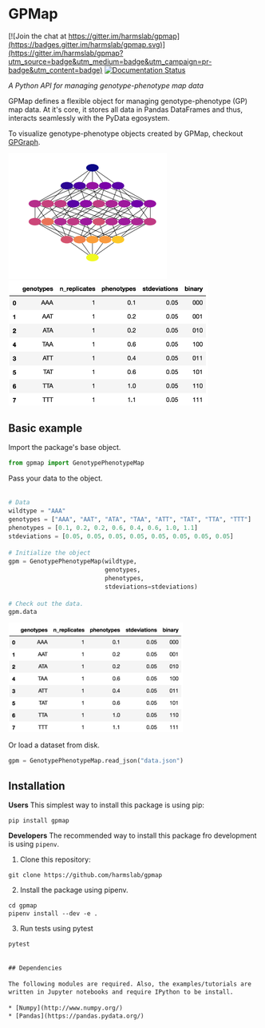 
# GPMap

[![Join the chat at https://gitter.im/harmslab/gpmap](https://badges.gitter.im/harmslab/gpmap.svg)](https://gitter.im/harmslab/gpmap?utm_source=badge&utm_medium=badge&utm_campaign=pr-badge&utm_content=badge)
[![Documentation Status](https://readthedocs.org/projects/gpmap/badge/?version=latest)](http://gpmap.readthedocs.io/en/latest/?badge=latest)

*A Python API for managing genotype-phenotype map data*

GPMap defines a flexible object for managing genotype-phenotype (GP) map data. At it's core,
it stores all data in Pandas DataFrames and thus, interacts seamlessly with the
PyData egosystem.

To visualize genotype-phenotype objects created by GPMap, checkout [GPGraph](https://github.com/Zsailer/gpgraph).

<img src="docs/_img/gpm.png"> <img src="docs/_img/dataframe.png" width="400">

## Basic example

Import the package's base object.
```python
from gpmap import GenotypePhenotypeMap
```

Pass your data to the object.
```python

# Data
wildtype = "AAA"
genotypes = ["AAA", "AAT", "ATA", "TAA", "ATT", "TAT", "TTA", "TTT"]
phenotypes = [0.1, 0.2, 0.2, 0.6, 0.4, 0.6, 1.0, 1.1]
stdeviations = [0.05, 0.05, 0.05, 0.05, 0.05, 0.05, 0.05, 0.05]

# Initialize the object
gpm = GenotypePhenotypeMap(wildtype,
                           genotypes,
                           phenotypes,
                           stdeviations=stdeviations)

# Check out the data.
gpm.data
```
<img src="docs/_img/dataframe.png" width="350">


Or load a dataset from disk.
```python
gpm = GenotypePhenotypeMap.read_json("data.json")
```

## Installation

**Users**
This simplest way to install this package is using pip:
```
pip install gpmap
```

**Developers**
The recommended way to install this package fro development is using `pipenv`.

1. Clone this repository:
```
git clone https://github.com/harmslab/gpmap
```
2. Install the package using pipenv.
```
cd gpmap
pipenv install --dev -e .
```
3. Run tests using pytest
```
pytest


## Dependencies

The following modules are required. Also, the examples/tutorials are written in Jupyter notebooks and require IPython to be install.

* [Numpy](http://www.numpy.org/)
* [Pandas](https://pandas.pydata.org/)
